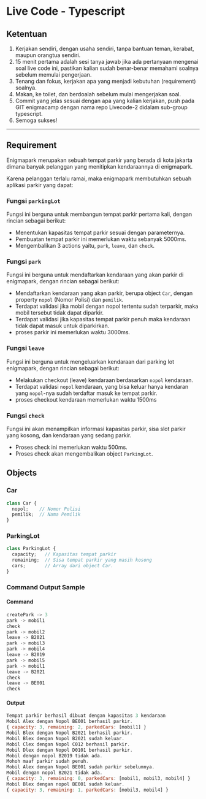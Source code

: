 # Live Code - Typescript

## Ketentuan

1. Kerjakan sendiri, dengan usaha sendiri, tanpa bantuan teman, kerabat, maupun orangtua sendiri.
2. 15 menit pertama adalah sesi tanya jawab jika ada pertanyaan mengenai soal live code ini, pastikan kalian sudah benar-benar memahami soalnya sebelum memulai pengerjaan.
3. Tenang dan fokus, kerjakan apa yang menjadi kebutuhan (requirement) soalnya.
4. Makan, ke toilet, dan berdoalah sebelum mulai mengerjakan soal.
5. Commit yang jelas sesuai dengan apa yang kalian kerjakan, push pada GIT enigmacamp dengan nama repo Livecode-2 didalam sub-group typescript. 
6. Semoga sukses!

---

## Requirement

Enigmapark merupakan sebuah tempat parkir yang berada di kota jakarta dimana
banyak pelanggan yang menitipkan kendaraannya di enigmapark.

Karena pelanggan terlalu ramai, maka enigmapark membutuhkan sebuah aplikasi parkir yang dapat:

### Fungsi `parkingLot`

Fungsi ini berguna untuk membangun tempat parkir pertama kali, dengan rincian sebagai berikut:

- Menentukan kapasitas tempat parkir sesuai dengan parameternya.
- Pembuatan tempat parkir ini memerlukan waktu sebanyak 5000ms.
- Mengembalikan 3 actions yaitu, `park`, `leave`, dan `check`.

### Fungsi `park`

Fungsi ini berguna untuk mendaftarkan kendaraan yang akan parkir di enigmapark, dengan rincian sebagai berikut:

- Mendaftarkan kendaraan yang akan parkir, berupa object `Car`, dengan property `nopol` (Nomor Polisi) dan `pemilik`.
- Terdapat validasi jika mobil dengan nopol tertentu sudah terparkir, maka mobil tersebut tidak dapat diparkir.
- Terdapat validasi jika kapasitas tempat parkir penuh maka kendaraan tidak dapat masuk untuk diparkirkan.
- proses parkir ini memerlukan waktu 3000ms.

### Fungsi `leave`

Fungsi ini berguna untuk mengeluarkan kendaraan dari parking lot enigmapark, dengan rincian sebagai berikut:

- Melakukan checkout (leave) kendaraan berdasarkan `nopol` kendaraan.
- Terdapat validasi `nopol` kendaraan, yang bisa keluar hanya kendaran yang `nopol`-nya sudah terdaftar masuk ke tempat parkir.
- proses checkout kendaraan memerlukan waktu 1500ms

### Fungsi `check`

Fungsi ini akan menampilkan informasi kapasitas parkir, sisa slot parkir yang kosong, dan kendaraan yang sedang parkir.

- Proses check ini memerlukan waktu 500ms.
- Proses check akan mengembalikan object `ParkingLot`.

## Objects

### Car

```Javascript
class Car {
  nopol;    // Nomor Polisi
  pemilik;  // Nama Pemilik
}
```

### ParkingLot

```Javascript
class ParkingLot {
  capacity;   // Kapasitas tempat parkir
  remaining;  // Sisa tempat parkir yang masih kosong
  cars;       // Array dari object Car.
}
```

### Command Output Sample

#### Command
<!-- contoh jika urutan skenario yang diinginkan: -->

```Javascript
createPark -> 3 
park -> mobil1 
check
park -> mobil2 
leave -> B2021
park -> mobil3
park -> mobil4
leave -> B2019
park -> mobil5
park -> mobil1
leave -> B2021
check
leave -> BE001
check
```
    
#### Output
<!-- contoh output dari skenario diatas -->

```Javascript
Tempat parkir berhasil dibuat dengan kapasitas 3 kendaraan
Mobil Alex dengan Nopol BE001 berhasil parkir.
{ capacity: 3, remaining: 2, parkedCars: [mobil1] }
Mobil Blex dengan Nopol B2021 berhasil parkir.
Mobil Blex dengan Nopol B2021 sudah keluar.
Mobil Clex dengan Nopol C012 berhasil parkir.
Mobil Dlex dengan Nopol D0101 berhasil parkir.
Mobil dengan nopol B2019 tidak ada.
Mohoh maaf parkir sudah penuh.
Mobil Alex dengan Nopol BE001 sudah parkir sebelumnya.
Mobil dengan nopol B2021 tidak ada.
{ capacity: 3, remaining: 0, parkedCars: [mobil1, mobil3, mobil4] }
Mobil Blex dengan nopol BE001 sudah keluar.
{ capacity: 3, remaining: 1, parkedCars: [mobil3, mobil4] }
```